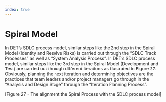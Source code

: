```yaml
---
index: true
---
```


# Spiral Model
In DET’s SDLC process model, similar steps like the 2nd step in the Spiral Model (Identity and Resolve Risks) is carried out through the “SDLC Track Processes” as well as “System Analysis Process”.  In DET’s SDLC process model, similar steps like the 3rd step in the Spiral Model (Development and Test) are carried out through different iterations as illustrated in Figure 27.
Obviously, planning the next iteration and determining objectives are the practices that team leaders and/or project managers go through in the “Analysis and Design Stage” through the “Iteration Planning Process”.

[Figure 27 - The alignment the Spiral Process with the SDLC process model]
